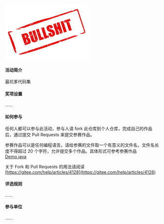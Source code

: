![bullshit](resource/bullshit.png)

#### 活动简介

最坑爹代码集


#### 奖项设置

......


#### 如何参与

任何人都可以参与此活动，参与人请 fork 此仓库到个人仓库，完成自己的作品后，通过提交 Pull Requests 来提交参赛作品。 

参赛作品可以是任何编程语言。请给参赛的文件取一个有意义的文件名，文件名长度不得超过 20 个字符，允许提交多个作品。具体形式可参考参赛作品 [Demo.java](Demo.java)
 
关于 Fork 和 Pull Requests 的用法请阅读 [https://gitee.com/help/articles/4128](https://gitee.com/help/articles/4128)

#### 评选规则

......

#### 参与单位

......
